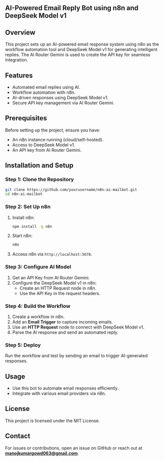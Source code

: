 ## AI-Powered Email Reply Bot using n8n and DeepSeek Model v1

## Overview
This project sets up an AI-powered email response system using n8n as the workflow automation tool and DeepSeek Model v1 for generating intelligent replies. The AI Router Gemini is used to create the API key for seamless integration.

## Features
- Automated email replies using AI.
- Workflow automation with n8n.
- AI-driven responses using DeepSeek Model v1.
- Secure API key management via AI Router Gemini.

## Prerequisites
Before setting up the project, ensure you have:
- An n8n instance running (cloud/self-hosted).
- Access to DeepSeek Model v1.
- An API key from AI Router Gemini.

## Installation and Setup
### Step 1: Clone the Repository
```sh
git clone https://github.com/yourusername/n8n-ai-mailbot.git
cd n8n-ai-mailbot
```

### Step 2: Set Up n8n
1. Install n8n:
   ```sh
   npm install -g n8n
   ```
2. Start n8n:
   ```sh
   n8n
   ```
3. Access n8n via `http://localhost:5678`.

### Step 3: Configure AI Model
1. Get an API Key from AI Router Gemini.
2. Configure the DeepSeek Model v1 in n8n:
   - Create an HTTP Request node in n8n.
   - Use the API Key in the request headers.

### Step 4: Build the Workflow
1. Create a workflow in n8n.
2. Add an **Email Trigger** to capture incoming emails.
3. Use an **HTTP Request** node to connect with DeepSeek Model v1.
4. Parse the AI response and send an automated reply.

### Step 5: Deploy
Run the workflow and test by sending an email to trigger AI-generated responses.

## Usage
- Use this bot to automate email responses efficiently.
- Integrate with various email providers via n8n.

## License
This project is licensed under the MIT License.

## Contact
For issues or contributions, open an issue on GitHub or reach out at **manojkumargowd063@gmail.com**.

